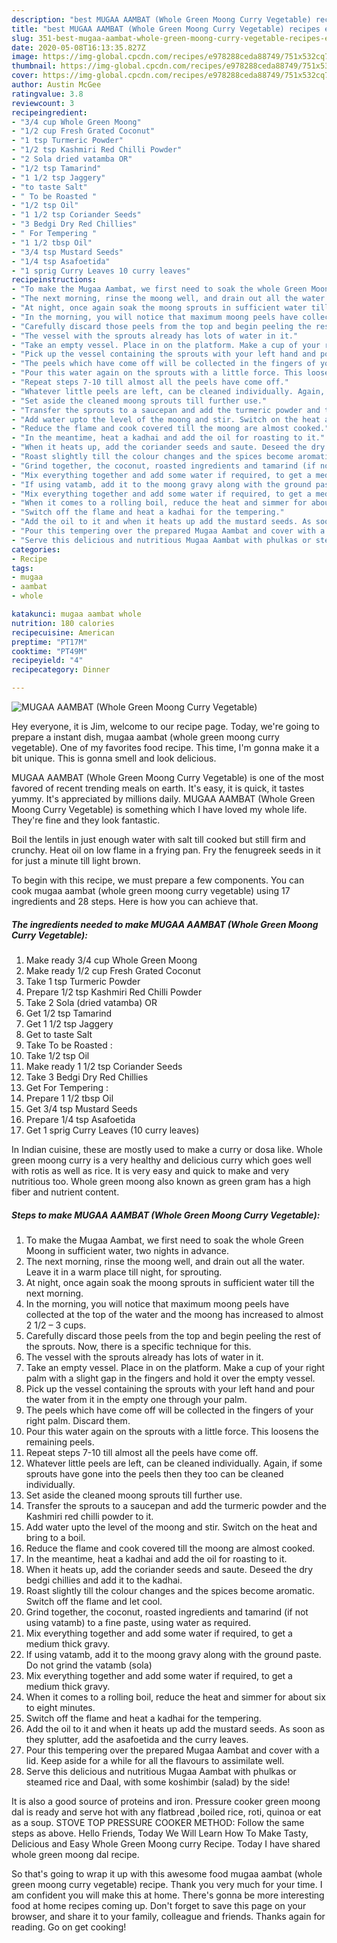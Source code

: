 ```yaml
---
description: "best MUGAA AAMBAT (Whole Green Moong Curry Vegetable) recipes ever | how long to cook MUGAA AAMBAT (Whole Green Moong Curry Vegetable)"
title: "best MUGAA AAMBAT (Whole Green Moong Curry Vegetable) recipes ever | how long to cook MUGAA AAMBAT (Whole Green Moong Curry Vegetable)"
slug: 351-best-mugaa-aambat-whole-green-moong-curry-vegetable-recipes-ever-how-long-to-cook-mugaa-aambat-whole-green-moong-curry-vegetable
date: 2020-05-08T16:13:35.827Z
image: https://img-global.cpcdn.com/recipes/e978288ceda88749/751x532cq70/mugaa-aambat-whole-green-moong-curry-vegetable-recipe-main-photo.jpg
thumbnail: https://img-global.cpcdn.com/recipes/e978288ceda88749/751x532cq70/mugaa-aambat-whole-green-moong-curry-vegetable-recipe-main-photo.jpg
cover: https://img-global.cpcdn.com/recipes/e978288ceda88749/751x532cq70/mugaa-aambat-whole-green-moong-curry-vegetable-recipe-main-photo.jpg
author: Austin McGee
ratingvalue: 3.8
reviewcount: 3
recipeingredient:
- "3/4 cup Whole Green Moong"
- "1/2 cup Fresh Grated Coconut"
- "1 tsp Turmeric Powder"
- "1/2 tsp Kashmiri Red Chilli Powder"
- "2 Sola dried vatamba OR"
- "1/2 tsp Tamarind"
- "1 1/2 tsp Jaggery"
- "to taste Salt"
- " To be Roasted "
- "1/2 tsp Oil"
- "1 1/2 tsp Coriander Seeds"
- "3 Bedgi Dry Red Chillies"
- " For Tempering "
- "1 1/2 tbsp Oil"
- "3/4 tsp Mustard Seeds"
- "1/4 tsp Asafoetida"
- "1 sprig Curry Leaves 10 curry leaves"
recipeinstructions:
- "To make the Mugaa Aambat, we first need to soak the whole Green Moong in sufficient water, two nights in advance."
- "The next morning, rinse the moong well, and drain out all the water. Leave it in a warm place till night, for sprouting."
- "At night, once again soak the moong sprouts in sufficient water till the next morning."
- "In the morning, you will notice that maximum moong peels have collected at the top of the water and the moong has increased to almost 2 1/2 – 3 cups."
- "Carefully discard those peels from the top and begin peeling the rest of the sprouts. Now, there is a specific technique for this."
- "The vessel with the sprouts already has lots of water in it."
- "Take an empty vessel. Place in on the platform. Make a cup of your right palm with a slight gap in the fingers and hold it over the empty vessel."
- "Pick up the vessel containing the sprouts with your left hand and pour the water from it in the empty one through your palm."
- "The peels which have come off will be collected in the fingers of your right palm. Discard them."
- "Pour this water again on the sprouts with a little force. This loosens the remaining peels."
- "Repeat steps 7-10 till almost all the peels have come off."
- "Whatever little peels are left, can be cleaned individually. Again, if some sprouts have gone into the peels then they too can be cleaned individually."
- "Set aside the cleaned moong sprouts till further use."
- "Transfer the sprouts to a saucepan and add the turmeric powder and the Kashmiri red chilli powder to it."
- "Add water upto the level of the moong and stir. Switch on the heat and bring to a boil."
- "Reduce the flame and cook covered till the moong are almost cooked."
- "In the meantime, heat a kadhai and add the oil for roasting to it."
- "When it heats up, add the coriander seeds and saute. Deseed the dry bedgi chillies and add it to the kadhai."
- "Roast slightly till the colour changes and the spices become aromatic. Switch off the flame and let cool."
- "Grind together, the coconut, roasted ingredients and tamarind (if not using vatamb) to a fine paste, using water as required."
- "Mix everything together and add some water if required, to get a medium thick gravy."
- "If using vatamb, add it to the moong gravy along with the ground paste. Do not grind the vatamb (sola)"
- "Mix everything together and add some water if required, to get a medium thick gravy."
- "When it comes to a rolling boil, reduce the heat and simmer for about six to eight minutes."
- "Switch off the flame and heat a kadhai for the tempering."
- "Add the oil to it and when it heats up add the mustard seeds. As soon as they splutter, add the asafoetida and the curry leaves."
- "Pour this tempering over the prepared Mugaa Aambat and cover with a lid. Keep aside for a while for all the flavours to assimilate well."
- "Serve this delicious and nutritious Mugaa Aambat with phulkas or steamed rice and Daal, with some koshimbir (salad) by the side!"
categories:
- Recipe
tags:
- mugaa
- aambat
- whole

katakunci: mugaa aambat whole 
nutrition: 180 calories
recipecuisine: American
preptime: "PT17M"
cooktime: "PT49M"
recipeyield: "4"
recipecategory: Dinner

---
```



![MUGAA AAMBAT (Whole Green Moong Curry Vegetable)](https://img-global.cpcdn.com/recipes/e978288ceda88749/751x532cq70/mugaa-aambat-whole-green-moong-curry-vegetable-recipe-main-photo.jpg)

Hey everyone, it is Jim, welcome to our recipe page. Today, we're going to prepare a instant dish, mugaa aambat (whole green moong curry vegetable). One of my favorites food recipe. This time, I'm gonna make it a bit unique. This is gonna smell and look delicious.

MUGAA AAMBAT (Whole Green Moong Curry Vegetable) is one of the most favored of recent trending meals on earth. It's easy, it is quick, it tastes yummy. It's appreciated by millions daily. MUGAA AAMBAT (Whole Green Moong Curry Vegetable) is something which I have loved my whole life. They're fine and they look fantastic.

Boil the lentils in just enough water with salt till cooked but still firm and crunchy. Heat oil on low flame in a frying pan. Fry the fenugreek seeds in it for just a minute till light brown.


To begin with this recipe, we must prepare a few components. You can cook mugaa aambat (whole green moong curry vegetable) using 17 ingredients and 28 steps. Here is how you can achieve that.

<!--inarticleads1-->

##### The ingredients needed to make MUGAA AAMBAT (Whole Green Moong Curry Vegetable):

1. Make ready 3/4 cup Whole Green Moong
1. Make ready 1/2 cup Fresh Grated Coconut
1. Take 1 tsp Turmeric Powder
1. Prepare 1/2 tsp Kashmiri Red Chilli Powder
1. Take 2 Sola (dried vatamba) OR
1. Get 1/2 tsp Tamarind
1. Get 1 1/2 tsp Jaggery
1. Get to taste Salt
1. Take  To be Roasted :
1. Take 1/2 tsp Oil
1. Make ready 1 1/2 tsp Coriander Seeds
1. Take 3 Bedgi Dry Red Chillies
1. Get  For Tempering :
1. Prepare 1 1/2 tbsp Oil
1. Get 3/4 tsp Mustard Seeds
1. Prepare 1/4 tsp Asafoetida
1. Get 1 sprig Curry Leaves (10 curry leaves)


In Indian cuisine, these are mostly used to make a curry or dosa like. Whole green moong curry is a very healthy and delicious curry which goes well with rotis as well as rice. It is very easy and quick to make and very nutritious too. Whole green moong also known as green gram has a high fiber and nutrient content. 

<!--inarticleads2-->

##### Steps to make MUGAA AAMBAT (Whole Green Moong Curry Vegetable):

1. To make the Mugaa Aambat, we first need to soak the whole Green Moong in sufficient water, two nights in advance.
1. The next morning, rinse the moong well, and drain out all the water. Leave it in a warm place till night, for sprouting.
1. At night, once again soak the moong sprouts in sufficient water till the next morning.
1. In the morning, you will notice that maximum moong peels have collected at the top of the water and the moong has increased to almost 2 1/2 – 3 cups.
1. Carefully discard those peels from the top and begin peeling the rest of the sprouts. Now, there is a specific technique for this.
1. The vessel with the sprouts already has lots of water in it.
1. Take an empty vessel. Place in on the platform. Make a cup of your right palm with a slight gap in the fingers and hold it over the empty vessel.
1. Pick up the vessel containing the sprouts with your left hand and pour the water from it in the empty one through your palm.
1. The peels which have come off will be collected in the fingers of your right palm. Discard them.
1. Pour this water again on the sprouts with a little force. This loosens the remaining peels.
1. Repeat steps 7-10 till almost all the peels have come off.
1. Whatever little peels are left, can be cleaned individually. Again, if some sprouts have gone into the peels then they too can be cleaned individually.
1. Set aside the cleaned moong sprouts till further use.
1. Transfer the sprouts to a saucepan and add the turmeric powder and the Kashmiri red chilli powder to it.
1. Add water upto the level of the moong and stir. Switch on the heat and bring to a boil.
1. Reduce the flame and cook covered till the moong are almost cooked.
1. In the meantime, heat a kadhai and add the oil for roasting to it.
1. When it heats up, add the coriander seeds and saute. Deseed the dry bedgi chillies and add it to the kadhai.
1. Roast slightly till the colour changes and the spices become aromatic. Switch off the flame and let cool.
1. Grind together, the coconut, roasted ingredients and tamarind (if not using vatamb) to a fine paste, using water as required.
1. Mix everything together and add some water if required, to get a medium thick gravy.
1. If using vatamb, add it to the moong gravy along with the ground paste. Do not grind the vatamb (sola)
1. Mix everything together and add some water if required, to get a medium thick gravy.
1. When it comes to a rolling boil, reduce the heat and simmer for about six to eight minutes.
1. Switch off the flame and heat a kadhai for the tempering.
1. Add the oil to it and when it heats up add the mustard seeds. As soon as they splutter, add the asafoetida and the curry leaves.
1. Pour this tempering over the prepared Mugaa Aambat and cover with a lid. Keep aside for a while for all the flavours to assimilate well.
1. Serve this delicious and nutritious Mugaa Aambat with phulkas or steamed rice and Daal, with some koshimbir (salad) by the side!


It is also a good source of proteins and iron. Pressure cooker green moong dal is ready and serve hot with any flatbread ,boiled rice, roti, quinoa or eat as a soup. STOVE TOP PRESSURE COOKER METHOD: Follow the same steps as above. Hello Friends, Today We Will Learn How To Make Tasty, Delicious and Easy Whole Green Moong curry Recipe. Today I have shared whole green moong dal recipe. 

So that's going to wrap it up with this awesome food mugaa aambat (whole green moong curry vegetable) recipe. Thank you very much for your time. I am confident you will make this at home. There's gonna be more interesting food at home recipes coming up. Don't forget to save this page on your browser, and share it to your family, colleague and friends. Thanks again for reading. Go on get cooking!
